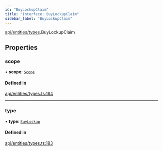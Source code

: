 ```yaml
---
id: "BuyLockupClaim"
title: "Interface: BuyLockupClaim"
sidebar_label: "BuyLockupClaim"
---
```


[api/entities/types](../../../../../modules/API/Entities/Types/Types.md).BuyLockupClaim

## Properties

### scope

• **scope**: [`Scope`](../Scope/Scope.md)

#### Defined in

[api/entities/types.ts:184](https://github.com/PolymeshAssociation/polymesh-sdk/blob/b55e63737/src/api/entities/types.ts#L184)

___

### type

• **type**: [`BuyLockup`](../../../../../enums/API/Entities/Types/ClaimType/ClaimType.md#buylockup)

#### Defined in

[api/entities/types.ts:183](https://github.com/PolymeshAssociation/polymesh-sdk/blob/b55e63737/src/api/entities/types.ts#L183)
